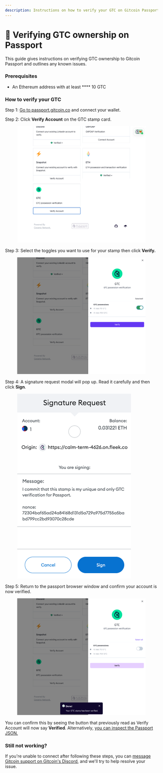 ```yaml
---
description: Instructions on how to verify your GTC on Gitcoin Passport.
---
```


# 🔌 Verifying GTC ownership on Passport

This guide gives instructions on verifying GTC ownership to Gitcoin Passport and outlines any known issues.

### Prerequisites

* An Ethereum address with at least **** 10 GTC

### How to verify your GTC

Step 1: [Go to passport.gitcoin.co](https://passport.gitcoin.co/) and connect your wallet.

Step 2: Click **Verify Account** on the GTC stamp card.

<figure><img src="../../.gitbook/assets/gtc-one.png" alt=""><figcaption></figcaption></figure>

Step 3: Select the toggles you want to use for your stamp then click **Verify.**

<figure><img src="../../.gitbook/assets/gtc-two.png" alt=""><figcaption></figcaption></figure>

Step 4: A signature request modal will pop up. Read it carefully and then click **Sign**.

<figure><img src="../../.gitbook/assets/gtc-three.png" alt=""><figcaption></figcaption></figure>

Step 5: Return to the passport browser window and confirm your account is now verified.

<figure><img src="../../.gitbook/assets/gtc-four.png" alt=""><figcaption></figcaption></figure>

You can confirm this by seeing the button that previously read as Verify Account will now say **Verified**. Alternatively, [you can inspect the Passport JSON.](../common-questions/how-to-access-your-passport-json.md)

### Still not working?

If you're unable to connect after following these steps, you can [message Gitcoin support on Gitcoin's Discord](https://discord.gg/b5PEjyVFXT), and we'll try to help resolve your issue.
